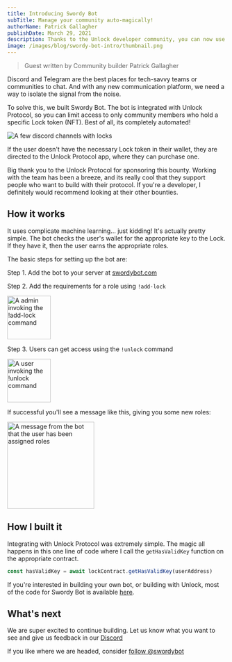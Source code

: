 ```yaml
---
title: Introducing Swordy Bot
subTitle: Manage your community auto-magically!
authorName: Patrick Gallagher
publishDate: March 29, 2021
description: Thanks to the Unlock developer community, you can now use Unlock in Discord.
image: /images/blog/swordy-bot-intro/thumbnail.png
---
```


> Guest written by Community builder Patrick Gallagher

Discord and Telegram are the best places for tech-savvy teams or communities to chat. And with any new communication platform, we need a way to isolate the signal from the noise.

To solve this, we built Swordy Bot. The bot is integrated with Unlock Protocol, so you can limit access to only community members who hold a specific Lock token (NFT). Best of all, its completely automated!

![A few discord channels with locks](/images/blog/swordy-bot-intro/channels.png)

If the user doesn't have the necessary Lock token in their wallet, they are directed to the Unlock Protocol app, where they can purchase one.

Big thank you to the Unlock Protocol for sponsoring this bounty. Working with the team has been a breeze, and its really cool that they support people who want to build with their protocol. If you're a developer, I definitely would recommend looking at their other bounties.

## How it works

It uses complicate machine learning... just kidding! It's actually pretty simple. The bot checks the user's wallet for the appropriate key to the Lock. If they have it, then the user earns the appropriate roles.

The basic steps for setting up the bot are:

Step 1. Add the bot to your server at [swordybot.com](https://swordybot.com)

Step 2. Add the requirements for a role using `!add-lock`

<img src="/images/blog/swordy-bot-intro/add-lock.png" alt="A admin invoking the !add-lock command" height="100px"/>

Step 3. Users can get access using the `!unlock` command

<img src="/images/blog/swordy-bot-intro/invoke.png" alt="A user invoking the !unlock command" height="100px"/>

If successful you'll see a message like this, giving you some new roles:

<img src="/images/blog/swordy-bot-intro/knighted.png" alt="A message from the bot that the user has been assigned roles" height="200px"/>

## How I built it

Integrating with Unlock Protocol was extremely simple. The magic all happens in this one line of code where I call the `getHasValidKey` function on the appropriate contract.

```js
const hasValidKey = await lockContract.getHasValidKey(userAddress)
```

If you're interested in building your own bot, or building with Unlock, most of the code for Swordy Bot is available [here](https://github.com/pi0neerpat/unlock-protocol-bot/blob/e448d1f81a49c4b0b021d09bb623991ae87c55f5/api/src/lib/unlockProtocol/unlockProtocol.js#L26).

## What's next

We are super excited to continue building. Let us know what you want to see and give us feedback in our [Discord](https://discord.gg/Nw3y4GtBSh)

If you like where we are headed, consider <a href="https://twitter.com/swordybot?ref_src=twsrc%5Etfw" class="twitter-follow-button" data-show-count="false">follow @swordybot</a>
